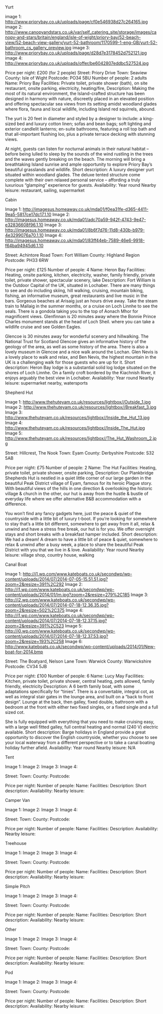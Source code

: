 Yurt

image 1: http://www.priorybay.co.uk/uploads/page/cf0e546938d27c264165.jpg
image 2: http://www.canopyandstars.co.uk/var/self_catering_site/storage/images/canopy-and-stars/britain/england/isle-of-wight/priory-bay/52-beach-view/52-beach-view-gallery/yurt-52-bathroom/1170599-1-eng-GB/yurt-52-bathroom_cs_gallery_preview.jpg
image 3: http://www.priorybay.co.uk/uploads/page/d28d7e3178452d752121.jpg
image 4: http://www.priorybay.co.uk/uploads/offer/be6042807eddbc527524.jpg

Price per night: £200 (for 2 people)
Street: Priory Drive
Town: Seaview
County: Isle of Wight
Postcode: PO34 5BU
Number of people: 2 adults
Name: Priory Bay
Facilities: Private toilet, private shower (bath), on site restaurant, onsite parking, electricity, heating/fire,
Description: Making the most of its natural environment, the Island-crafted structure has been designed in harmony with nature, discreetly placed in an elevated position and offering spectacular sea views from its setting amidst woodland glades where flora, fauna and local wildlife, including Island red squirrels, abound.

The yurt is 20 feet in diameter and styled by a designer to include: a king-sized bed and luxury cotton linen; sofas and bean bags; soft lighting and exterior candlelit lanterns; en-suite bathrooms, featuring a roll top bath and that all-important flushing loo, plus a private terrace decking with stunning views.

At night, guests can listen for nocturnal animals in their natural habitat –before being lulled to sleep by the sounds of the wind rustling in the trees and the waves gently breaking on the beach. The morning will bring a breathtaking Island sunrise and ample opportunity to explore Priory Bay’s beautiful grasslands and wildlife.
Short description: A luxury designer yurt situated within woodland glades. The deluxe tented structure come complete with their own relaxed personal service – affording a truly luxurious “glamping” experience for guests.
Availability: Year round
Nearby leisure: restaurant, sailing, supermarket

Cabin

Image 1: http://imagesus.homeaway.co.uk/mda01/f0ea31fe-d365-4411-9ea5-5817ce17dc17.1.10
Image 2: http://imagesus.homeaway.co.uk/mda01/adc70a59-942f-4743-9e47-e32836608f96.1.10
Image 3: http://imagesus.homeaway.co.uk/mda01/8b6f7d76-11d8-430b-b979-4e3299076a70.1.10
Image 4: http://imagesus.homeaway.co.uk/mda01/83ff44eb-7589-46e6-9918-f64ba94945d6.1.10

Street: Achintore Road
Town: Fort William
County: Highland Region
Postcode: PH33 6RW

Price per night: £125
Number of people: 4
Name: Heron Bay
Facilities: Heating, onsite parking, kitchen, electricity, washer, family friendly, private toilet, private shower, spectacular scenery, lake
Description: Fort William is the Outdoor Capital of the UK, situated in Lochaber. There are many things to see and do including skiing, hill walking, cruising, mountain biking, fishing, an informative museum, great restaurants and live music in the bars. Gorgeous beaches at Arisaig just an hours drive away. Take the steam train to Mallaig in the summer months, or a cruise on Loch Linnhe to see the seals. There is a gondola taking you to the top of Aonach Mhor for magnificent views. Glenfinnan is 20 minutes away where the Bonnie Prince Charles monument stands at the head of Loch Sheil. where you can take a wildlife cruise and see Golden Eagles.

Glencoe is 30 minutes away for wonderful scenery and hillwalking. The National Trust for Scotland Glencoe gives an informative history of the geology of the area, as well as some history of the area. There is also a lovely museum in Glencoe and a nice walk around the Lochan. Glen Nevis is a lovely place to walk and relax, and Ben Nevis, the highest mountain in the UK is a challenging walk for those guests who are up for it.
Short description: Heron Bay lodge is a substantial solid log lodge situated on the shores of Loch Linnhe. On a family croft bordered by the Kiachnish River, it enjoys arguably the best view in Lochaber.
Availability: Year round
Nearby leisure: supermarket nearby, watersports

Shepherd Hut

Image 1: http://www.thehuteyam.co.uk/resources/lightbox//Outside_1.jpg
Image 2: http://www.thehuteyam.co.uk/resources/lightbox//Breakfast_3.jpg
Image 3: http://www.thehuteyam.co.uk/resources/lightbox//Inside_the_Hut_13.jpg
Image 4: http://www.thehuteyam.co.uk/resources/lightbox//Inside_The_Hut.jpg
Image 5: http://www.thehuteyam.co.uk/resources/lightbox//The_Hut_Washroom_2.jpg

Street: Hillcrest, The Nook
Town: Eyam
County: Derbyshire
Postcode: S32 5AB

Price per night: £75
Number of people: 2
Name: The Hut
Facilities: Heating, private toilet, private shower, onsite parking,
Description: Our Plankbridge Shepherds Hut is nestled in a quiet little corner of our large garden in the beautiful Peak District village of Eyam, famous for its heroic Plague story. With beautiful views of the hills in one direction & overlooking the historic village & church in the other, our hut is away from the hustle & bustle of everyday life where we offer alternative B&B accommodation with a difference.

You won’t find any fancy gadgets here, just the peace & quiet of the countryside with a little bit of luxury t-boot. If you’re looking for somewhere to stay that’s a little bit different, somewhere to get away from it all, relax & unwind and have a stress free break, our hut is for you. We offer overnight stays and short breaks with a breakfast hamper included.
Short description: We had a dream! A dream to have a little bit of peace & quiet, somewhere to relax & unwind after a busy week, a place to share the beautiful Peak District with you that we live in & love.
Availability: Year round
Nearby leisure: village shop, country house, walking

Canal Boat

Image 1: http://i1.wp.com/www.kateboats.co.uk/secondwp/wp-content/uploads/2014/07/2014-07-05-15.51.51.jpg?zoom=2&resize=391%2C292
Image 2: http://i1.wp.com/www.kateboats.co.uk/secondwp/wp-content/uploads/2014/01/lm.jpg?zoom=2&resize=279%2C185
Image 3: http://i2.wp.com/www.kateboats.co.uk/secondwp/wp-content/uploads/2014/07/2014-07-18-12.36.35.jpg?zoom=2&resize=502%2C375
Image 4: http://i1.wp.com/www.kateboats.co.uk/secondwp/wp-content/uploads/2014/07/2014-07-18-12.37.15.jpg?zoom=2&resize=391%2C523
Image 5: http://i0.wp.com/www.kateboats.co.uk/secondwp/wp-content/uploads/2014/07/2014-07-18-12.37.53.jpg?zoom=2&resize=193%2C258
Image 6: http://www.kateboats.co.uk/secondwp/wp-content/uploads/2014/01/New-boat-for-2014.bmp

Street: The Boatyard, Nelson Lane
Town: Warwick
County: Warwickshire
Postcode: CV34 5JB

Price per night: £100
Number of people: 6
Name: Lucy May
Facilities: Kitchen, private toilet, private shower, central heating, pets allowed, family friendly, electricity
Description: A 6 berth family boat, with some adaptations specifically for “tinies”. There is a convertable, integral cot, as well as integral stair gates in the lounge area, and built on a “back to front design”. Lounge at the back, then galley, fixed double, bathroom with a bedroom at the front with either two fixed singles, or a fixed single and a full sized cot.

She is fully equipped with everything that you need to make cruising easy, with a large well fitted galley, full central heating and normal (240 V) electric available.
Short description: Barge holidays in England provide a great opportunity to discover the English countryside, whether you choose to see your local waterway from a different perspective or to take a canal boating holiday further afield.
Availability: Year round
Nearby leisure: N/A

Tent

Image 1:
Image 2:
Image 3:
Image 4:

Street:
Town:
County:
Postcode:

Price per night:
Number of people:
Name:
Facilities:
Description:
Short description:
Availability:
Nearby leisure:

Camper Van

Image 1:
Image 2:
Image 3:
Image 4:

Street:
Town:
County:
Postcode:

Price per night:
Number of people:
Name:
Facilities:
Description:
Availability:
Nearby leisure:

Treehouse

Image 1:
Image 2:
Image 3:
Image 4:

Street:
Town:
County:
Postcode:

Price per night:
Number of people:
Name:
Facilities:
Description:
Short description:
Availability:
Nearby leisure:

Simple Pitch

Image 1:
Image 2:
Image 3:
Image 4:

Street:
Town:
County:
Postcode:

Price per night:
Number of people:
Name:
Facilities:
Description:
Short description:
Availability:
Nearby leisure:

Other

Image 1:
Image 2:
Image 3:
Image 4:

Street:
Town:
County:
Postcode:

Price per night:
Number of people:
Name:
Facilities:
Description:
Short description:
Availability:
Nearby leisure:

Pod

Image 1:
Image 2:
Image 3:
Image 4:

Street:
Town:
County:
Postcode:

Price per night:
Number of people:
Name:
Facilities:
Description:
Short description:
Availability:
Nearby leisure:
